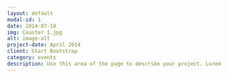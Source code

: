 ```yaml
---
layout: default
modal-id: 1
date: 2014-07-18
img: Coaster 1.jpg
alt: image-alt
project-date: April 2014
client: Start Bootstrap
category: events
description: Use this area of the page to describe your project. Lorem ipsum dolor sit amet, consectetur adipisicing elit. Mollitia neque assumenda ipsam nihil, molestias magnam, recusandae quos quis inventore quisquam velit asperiores, vitae? Reprehenderit soluta, eos quod consequuntur itaque. Nam.
---
```

